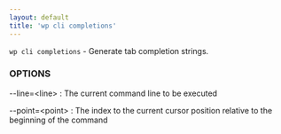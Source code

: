 ```yaml
---
layout: default
title: 'wp cli completions'
---
```


`wp cli completions` - Generate tab completion strings.

### OPTIONS

\--line=&lt;line&gt;
: The current command line to be executed

\--point=&lt;point&gt;
: The index to the current cursor position relative to the beginning of the command

